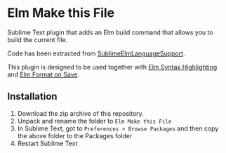 # Elm Make this File

Sublime Text plugin that adds an Elm build command that allows you to build the current file. 

Code has been extracted from [SublimeElmLanguageSupport](https://github.com/elm-community/SublimeElmLanguageSupport/).

This plugin is designed to be used together with [Elm Syntax Highlighting](https://github.com/evancz/elm-syntax-highlighting) and [Elm Format on Save](https://github.com/evancz/elm-format-on-save).

## Installation

1. Download the zip archive of this repository.
2. Unpack and rename the folder to `Elm Make this File` 
3. In Sublime Text, got to `Preferences > Browse Packages` and then copy the above folder to the Packages folder
4. Restart Sublime Text
